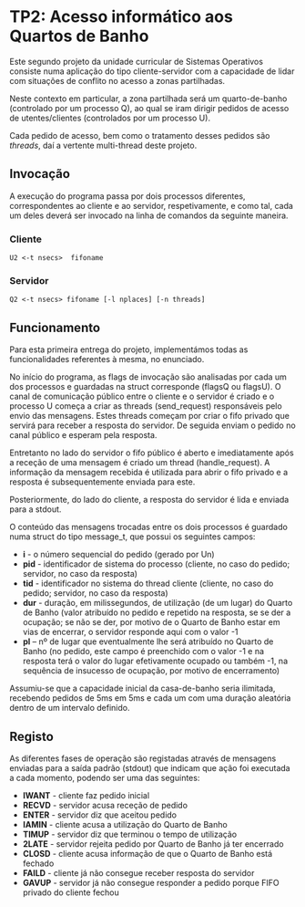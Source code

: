 # TP2: Acesso informático aos Quartos de Banho

Este segundo projeto da unidade curricular de Sistemas Operativos consiste numa aplicação do tipo cliente-servidor com a capacidade de lidar com situações de conflito no acesso a zonas partilhadas.

Neste contexto em particular, a zona partilhada será um quarto-de-banho (controlado por um processo Q), ao qual se iram dirigir pedidos de acesso de utentes/clientes (controlados por um processo U). 

Cada pedido de acesso, bem como o tratamento desses pedidos são *threads*, daí a vertente multi-thread deste projeto.

## Invocação

A execução do programa passa por dois processos diferentes, correspondentes ao cliente e ao servidor, respetivamente, e como tal, cada um deles deverá ser invocado na linha de comandos da seguinte maneira.

### Cliente

```shell
U2 <-t nsecs>  fifoname
```

### Servidor

```shell
Q2 <-t nsecs> fifoname [-l nplaces] [-n threads]
```

## Funcionamento

Para esta primeira entrega do projeto, implementámos todas as funcionalidades referentes à mesma, no enunciado. 

No início do programa, as flags de invocação são analisadas por cada um dos processos e guardadas na struct corresponde (flagsQ ou flagsU).
O canal de comunicação público entre o cliente e o servidor é criado e o processo U começa a criar as threads (send_request) responsáveis pelo envio das mensagens.
Estes threads começam por criar o fifo privado que servirá para receber a resposta do servidor. De seguida enviam o pedido no canal público e esperam pela resposta.

Entretanto no lado do servidor o fifo público é aberto e imediatamente após a receção de uma mensagem é criado um thread (handle_request).
A informação da mensagem recebida é utilizada para abrir o fifo privado e a resposta é subsequentemente enviada para este.

Posteriormente, do lado do cliente, a resposta do servidor é lida e enviada para a stdout.

O conteúdo das mensagens trocadas entre os dois processos é guardado numa struct do tipo message_t, que possui os seguintes campos:

- **i** - o número sequencial do pedido (gerado por Un)
- **pid** - identificador de sistema do processo (cliente, no caso do pedido; servidor, no caso da resposta)
- **tid** - identificador no sistema do thread cliente (cliente, no caso do pedido; servidor, no caso da
resposta)
- **dur** - duração, em milissegundos, de utilização (de um lugar) do Quarto de Banho (valor atribuído
no pedido e repetido na resposta, se se der a ocupação; se não se der, por motivo de o Quarto de
Banho estar em vias de encerrar, o servidor responde aqui com o valor -1
- **pl** – nº de lugar que eventualmente lhe será atribuído no Quarto de Banho (no pedido, este campo é
preenchido com o valor -1 e na resposta terá o valor do lugar efetivamente ocupado ou também -1,
na sequência de insucesso de ocupação, por motivo de encerramento)

Assumiu-se que a capacidade inicial da casa-de-banho seria ilimitada, recebendo pedidos de 5ms em 5ms e cada um com uma duração aleatória dentro de um intervalo definido.

## Registo

As diferentes fases de operação são registadas através de mensagens enviadas para a saída padrão (stdout) que indicam que ação foi executada a cada momento, podendo ser uma das seguintes:

- **IWANT** - cliente faz pedido inicial
- **RECVD** - servidor acusa receção de pedido
- **ENTER** - servidor diz que aceitou pedido
- **IAMIN** - cliente acusa a utilização do Quarto de Banho
- **TIMUP** - servidor diz que terminou o tempo de utilização
- **2LATE** - servidor rejeita pedido por Quarto de Banho já ter encerrado
- **CLOSD** - cliente acusa informação de que o Quarto de Banho está fechado
- **FAILD** - cliente já não consegue receber resposta do servidor
- **GAVUP** - servidor já não consegue responder a pedido porque FIFO privado do cliente fechou
